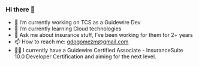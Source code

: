 ### Hi there 👋



- 🔭 I’m currently working on TCS as a Guidewire Dev 
- 🌱 I’m currently learning Cloud technologies
- 💬 Ask me about insurance stuff, I've been working for them for 2+ years
- 📫 How to reach me: gdogomezm@gmail.com
- 👨‍🎓 I currently have a Guidewire Certified Associate - InsuranceSuite 10.0 Developer Certification and aiming for the next level.
